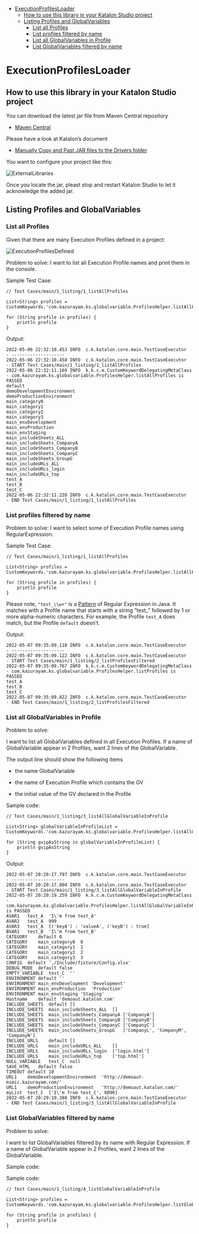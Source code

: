 -   [ExecutionProfilesLoader](#executionprofilesloader)
    -   [How to use this library in your Katalon Studio project](#how-to-use-this-library-in-your-katalon-studio-project)
    -   [Listing Profiles and GlobalVariables](#listing-profiles-and-globalvariables)
        -   [List all Profiles](#list-all-profiles)
        -   [List profiles filtered by name](#list-profiles-filtered-by-name)
        -   [List all GlobalVariables in Profile](#list-all-globalvariables-in-profile)
        -   [List GlobalVariables filtered by name](#list-globalvariables-filtered-by-name)

# ExecutionProfilesLoader

## How to use this library in your Katalon Studio project

You can download the latest jar file from Maven Central repository

-   [Maven Central](https://mvnrepository.com/artifact/com.kazurayam/ExecutionProfilesLoader)

Please have a look at Katalon’s document

-   [Manually Copy and Past JAR files to the Drivers folder](https://docs.katalon.com/katalon-studio/docs/external-libraries.html#manually-copy-and-paste-jar-files-to-the-drivers-folder)

You want to configure your project like this:

![ExternalLibraries](images/ExternalLibraries.png)

Once you locate the jar, pleast stop and restart Katalon Studio to let it acknowledge the added jar.

## Listing Profiles and GlobalVariables

### List all Profiles

Given that there are many Execution Profiles defined in a project:

![ExecutionProfilesDefined](images/1_listing/ExecutionProfilesDefined.png)

Problem to solve: I want to list all Execution Profile names and print them in the console.

Sample Test Case:

    // Test Cases/main/1_listing/1_listAllProfiles

    List<String> profiles = CustomKeywords.'com.kazurayam.ks.globalvariable.ProfilesHelper.listAllProfiles'()

    for (String profile in profiles) {
        println profile
    }

Output:

    2022-05-06 22:32:10.453 INFO  c.k.katalon.core.main.TestCaseExecutor   - --------------------
    2022-05-06 22:32:10.458 INFO  c.k.katalon.core.main.TestCaseExecutor   - START Test Cases/main/1_listing/1_listAllProfiles
    2022-05-06 22:32:11.169 INFO  k.k.c.m.CustomKeywordDelegatingMetaClass - com.kazurayam.ks.globalvariable.ProfilesHelper.listAllProfiles is PASSED
    default
    demoDevelopmentEnvironment
    demoProductionEnvironment
    main_category0
    main_category1
    main_category2
    main_category3
    main_envDevelopment
    main_envProduction
    main_envStaging
    main_includeSheets_ALL
    main_includeSheets_CompanyA
    main_includeSheets_CompanyB
    main_includeSheets_CompanyC
    main_includeSheets_GroupG
    main_includeURLs_ALL
    main_includeURLs_login
    main_includeURLs_top
    test_A
    test_B
    test_C
    2022-05-06 22:32:11.228 INFO  c.k.katalon.core.main.TestCaseExecutor   - END Test Cases/main/1_listing/1_listAllProfiles

### List profiles filtered by name

Problem to solve: I want to select some of Execution Profile names using RegularExpression.

Sample Test Case:

    // Test Cases/main/1_listing/1_listAllProfiles

    List<String> profiles = CustomKeywords.'com.kazurayam.ks.globalvariable.ProfilesHelper.listAllProfiles'()

    for (String profile in profiles) {
        println profile
    }

Please note, `"test_\\w+"` is a [Pattern](https://docs.oracle.com/javase/7/docs/api/java/util/regex/Pattern.html) of Regular Expression in Java. It matches with a Profile name that starts with a string “test\_” followed by 1 or more alpha-numeric characters. For example, the Profile `test_A` does match, but the Profile `default` doesn’t.

Output:

    2022-05-07 09:35:09.118 INFO  c.k.katalon.core.main.TestCaseExecutor   - --------------------
    2022-05-07 09:35:09.122 INFO  c.k.katalon.core.main.TestCaseExecutor   - START Test Cases/main/1_listing/2_listProfilesFiltered
    2022-05-07 09:35:09.767 INFO  k.k.c.m.CustomKeywordDelegatingMetaClass - com.kazurayam.ks.globalvariable.ProfilesHelper.listProfiles is PASSED
    test_A
    test_B
    test_C
    2022-05-07 09:35:09.822 INFO  c.k.katalon.core.main.TestCaseExecutor   - END Test Cases/main/1_listing/2_listProfilesFiltered

### List all GlobalVariables in Profile

Problem to solve:

I want to list all GlobalVariables defined in all Execution Profiles. If a name of GlobalVariable appear in 2 Profiles, want 2 lines of the GlobalVariable.

The output line should show the following items

-   the name GlobalVariable

-   the name of Execution Profile which contains the GV

-   the initial value of the GV declared in the Profile

Sample code:

    // Test Cases/main/1_listing/3_listAllGlobalVariableInProfile

    List<String> globalVariableInProfileList = CustomKeywords.'com.kazurayam.ks.globalvariable.ProfilesHelper.listAllGlobalVariableInProfile'()

    for (String gvipAsString in globalVariableInProfileList) {
        println gvipAsString
    }

Output:

    2022-05-07 20:20:17.797 INFO  c.k.katalon.core.main.TestCaseExecutor   - --------------------
    2022-05-07 20:20:17.804 INFO  c.k.katalon.core.main.TestCaseExecutor   - START Test Cases/main/1_listing/3_listAllGlobalVariableInProfile
    2022-05-07 20:20:19.259 INFO  k.k.c.m.CustomKeywordDelegatingMetaClass - com.kazurayam.ks.globalvariable.ProfilesHelper.listAllGlobalVariableInProfile is PASSED
    AVAR1   test_A  'I\'m from test_A'
    AVAR2   test_A  999
    AVAR3   test_A  [('keyA') : 'valueA', ('keyB') : true]
    BVAR1   test_B  'I\'m from test_B'
    CATEGORY    default 0
    CATEGORY    main_category0  0
    CATEGORY    main_category1  1
    CATEGORY    main_category2  2
    CATEGORY    main_category3  3
    CONFIG  default './Include/fixture/Config.xlsx'
    DEBUG_MODE  default false
    EMPTY_VARIABLE  test_C  ''
    ENVIRONMENT default ''
    ENVIRONMENT main_envDevelopment 'Development'
    ENVIRONMENT main_envProduction  'Production'
    ENVIRONMENT main_envStaging 'Staging'
    Hostname    default 'demoaut.katalon.com'
    INCLUDE_SHEETS  default []
    INCLUDE_SHEETS  main_includeSheets_ALL  []
    INCLUDE_SHEETS  main_includeSheets_CompanyA ['CompanyA']
    INCLUDE_SHEETS  main_includeSheets_CompanyB ['CompanyB']
    INCLUDE_SHEETS  main_includeSheets_CompanyC ['CompanyC']
    INCLUDE_SHEETS  main_includeSheets_GroupG   ['CompanyL', 'CompanyM', 'CompanyN']
    INCLUDE_URLS    default []
    INCLUDE_URLS    main_includeURLs_ALL    []
    INCLUDE_URLS    main_includeURLs_login  ['login.html']
    INCLUDE_URLS    main_includeURLs_top    ['top.html']
    NULL_VARIABLE   test_C  null
    SAVE_HTML   default false
    TIMEOUT default 10
    URL1    demoDevelopmentEnvironment  'http://demoaut-mimic.kazurayam.com/'
    URL1    demoProductionEnvironment   'http://demoaut.katalon.com/'
    myList  test_C  ['I\'m from test_C', 8090]
    2022-05-07 20:20:19.388 INFO  c.k.katalon.core.main.TestCaseExecutor   - END Test Cases/main/1_listing/3_listAllGlobalVariableInProfile

### List GlobalVariables filtered by name

Problem to solve:

I want to list GlobalVariables filtered by its name with Regular Expression. If a name of GlobalVariable appear in 2 Profiles, want 2 lines of the GlobalVariable.

Sample code:

Sample code:

    // Test Cases/main/1_listing/4_listGlobalVariableInProfile

    List<String> profiles = CustomKeywords.'com.kazurayam.ks.globalvariable.ProfilesHelper.listGlobalVariableInProfile'('ENV.*')

    for (String profile in profiles) {
        println profile
    }
